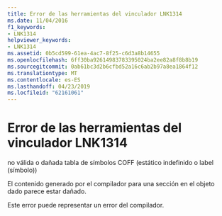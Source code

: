 ```yaml
---
title: Error de las herramientas del vinculador LNK1314
ms.date: 11/04/2016
f1_keywords:
- LNK1314
helpviewer_keywords:
- LNK1314
ms.assetid: 0b5cd599-61ea-4ac7-8f25-c6d3a8b14655
ms.openlocfilehash: 6ff30ba92614983783395024ba2ee82a8f8b8b19
ms.sourcegitcommit: 0ab61bc3d2b6cfbd52a16c6ab2b97a8ea1864f12
ms.translationtype: MT
ms.contentlocale: es-ES
ms.lasthandoff: 04/23/2019
ms.locfileid: "62161061"
---
```

# <a name="linker-tools-error-lnk1314"></a>Error de las herramientas del vinculador LNK1314

no válida o dañada tabla de símbolos COFF (estático indefinido o label (símbolo))

El contenido generado por el compilador para una sección en el objeto dado parece estar dañado.

Este error puede representar un error del compilador.